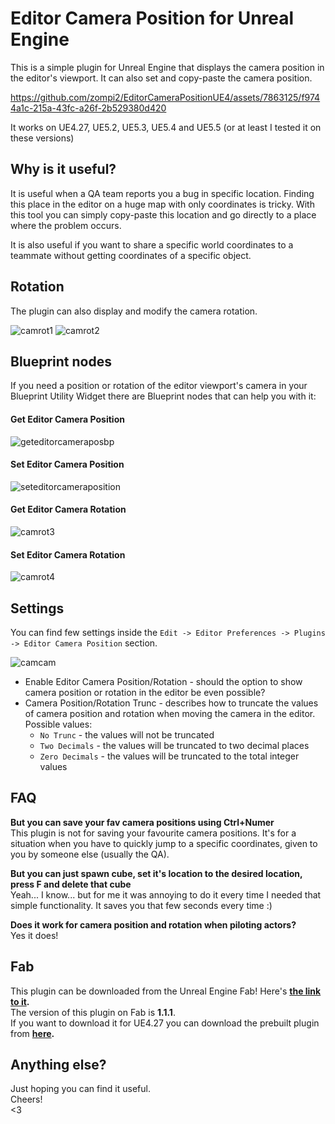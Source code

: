 # Editor Camera Position for Unreal Engine

This is a simple plugin for Unreal Engine that displays the camera position in the editor's viewport. It can also set and copy-paste the camera position.

https://github.com/zompi2/EditorCameraPositionUE4/assets/7863125/f9744a1c-215a-43fc-a26f-2b529380d420

It works on UE4.27, UE5.2, UE5.3, UE5.4 and UE5.5 (or at least I tested it on these versions)

## Why is it useful?

It is useful when a QA team reports you a bug in specific location. Finding this place in the editor on a huge map with only coordinates is tricky. With this tool you can simply copy-paste this location and go directly to a place where the problem occurs. 

It is also useful if you want to share a specific world coordinates to a teammate without getting coordinates of a specific object.

## Rotation

The plugin can also display and modify the camera rotation.

![camrot1](https://github.com/user-attachments/assets/ad91016f-5d2b-4e0c-81bb-8af2a901efc4)
![camrot2](https://github.com/user-attachments/assets/96603b3b-da49-4e28-b7c1-0c36293dd601)

## Blueprint nodes

If you need a position or rotation of the editor viewport's camera in your Blueprint Utility Widget there are Blueprint nodes that can help you with it:

#### Get Editor Camera Position
![geteditorcameraposbp](https://github.com/user-attachments/assets/c94d94f3-14aa-4780-8ec3-5cf5c0594ae7)

#### Set Editor Camera Position
![seteditorcameraposition](https://github.com/user-attachments/assets/2ab1834e-f33c-4133-acc1-8db642d17110)

#### Get Editor Camera Rotation
![camrot3](https://github.com/user-attachments/assets/0480b7db-88cd-4904-991b-b6c4429a9812)

#### Set Editor Camera Rotation
![camrot4](https://github.com/user-attachments/assets/089c591c-3c6b-4f98-abe4-f4a40a21dcb3)

## Settings

You can find few settings inside the `Edit -> Editor Preferences -> Plugins -> Editor Camera Position` section.

![camcam](https://github.com/user-attachments/assets/b6d7befa-1909-453f-ab99-ea956c175086)

* Enable Editor Camera Position/Rotation - should the option to show camera position or rotation in the editor be even possible?
* Camera Position/Rotation Trunc - describes how to truncate the values of camera position and rotation when moving the camera in the editor. Possible values:
    * `No Trunc` - the values will not be truncated
    * `Two Decimals` - the values will be truncated to two decimal places
    * `Zero Decimals` - the values will be truncated to the total integer values

## FAQ

**But you can save your fav camera positions using Ctrl+Numer**  
This plugin is not for saving your favourite camera positions. It's for a situation when you have to quickly jump to a specific coordinates, given to you by someone else (usually the QA).

**But you can just spawn cube, set it's location to the desired location, press F and delete that cube**  
Yeah... I know... but for me it was annoying to do it every time I needed that simple functionality. It saves you that few seconds every time :)

**Does it work for camera position and rotation when piloting actors?**  
Yes it does!

## Fab

This plugin can be downloaded from the Unreal Engine Fab! Here's **[the link to it](https://www.fab.com/listings/13d27c05-5c95-46f2-a123-06891956049e).**  
The version of this plugin on Fab is **1.1.1**.  
If you want to download it for UE4.27 you can download the prebuilt plugin from **[here](https://github.com/zompi2/EditorCameraPositionUE4/raw/packs/Packs/EditorCameraPosition-4.27.zip).**

## Anything else?

Just hoping you can find it useful.  
Cheers!  
<3  



